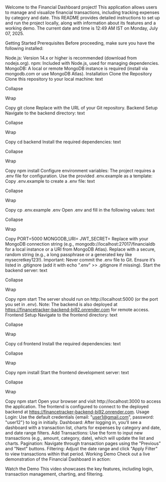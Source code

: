 Welcome to the Financial Dashboard project! This application allows users to manage and visualize financial transactions, including tracking expenses by category and date. This README provides detailed instructions to set up and run the project locally, along with information about its features and a working demo. The current date and time is 12:49 AM IST on Monday, July 07, 2025.

Getting Started
Prerequisites
Before proceeding, make sure you have the following installed:

Node.js: Version 14.x or higher is recommended (download from nodejs.org).
npm: Included with Node.js, used for managing dependencies.
MongoDB: A local or remote MongoDB instance is required (install via mongodb.com or use MongoDB Atlas).
Installation
Clone the Repository
Clone this repository to your local machine:
text

Collapse

Wrap

Copy
git clone <repository-url>
Replace <repository-url> with the URL of your Git repository.
Backend Setup
Navigate to the backend directory:
text

Collapse

Wrap

Copy
cd backend
Install the required dependencies:
text

Collapse

Wrap

Copy
npm install
Configure environment variables:
The project requires a .env file for configuration. Use the provided .env.example as a template:
Copy .env.example to create a .env file:
text

Collapse

Wrap

Copy
cp .env.example .env
Open .env and fill in the following values:
text

Collapse

Wrap

Copy
PORT=5000
MONGODB_URI=<your-mongodb-connection-string>
JWT_SECRET=<your-jwt-secret>
Replace <your-mongodb-connection-string> with your MongoDB connection string (e.g., mongodb://localhost:27017/financialdb for a local instance or a URI from MongoDB Atlas).
Replace <your-jwt-secret> with a secure, random string (e.g., a long passphrase or a generated key like mysecretkey123!).
Important: Never commit the .env file to Git. Ensure it’s listed in .gitignore (add it with echo ".env" >> .gitignore if missing).
Start the backend server:
text

Collapse

Wrap

Copy
npm start
The server should run on http://localhost:5000 (or the port you set in .env). Note: The backend is also deployed at https://financetracker-backend-bj92.onrender.com for remote access.
Frontend Setup
Navigate to the frontend directory:
text

Collapse

Wrap

Copy
cd frontend
Install the required dependencies:
text

Collapse

Wrap

Copy
npm install
Start the frontend development server:
text

Collapse

Wrap

Copy
npm start
Open your browser and visit http://localhost:3000 to access the application. The frontend is configured to connect to the deployed backend at https://financetracker-backend-bj92.onrender.com.
Usage
Login: Use the default credentials {email: "user1@gmail.com", password: "user12"} to log in initially.
Dashboard: After logging in, you’ll see a dashboard with a transaction list, charts for expenses by category and date, and date range filters.
Add Transactions: Use the form to input new transactions (e.g., amount, category, date), which will update the list and charts.
Pagination: Navigate through transaction pages using the "Previous" and "Next" buttons.
Filtering: Adjust the date range and click "Apply Filter" to view transactions within that period.
Working Demo
Check out a live demonstration of the Financial Dashboard in action:

Watch the Demo
This video showcases the key features, including login, transaction management, charting, and filtering.
